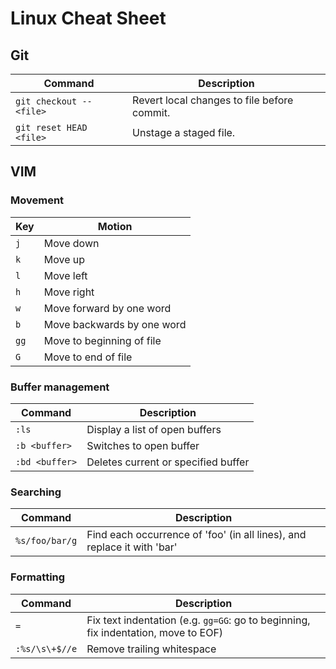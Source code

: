 # Linux Cheat Sheet

## Git

| Command | Description
| ------- | -----------
 `git checkout -- <file>` | Revert local changes to file before commit.
 `git reset HEAD <file>` | Unstage a staged file.

## VIM

### Movement

| Key | Motion
| --- | ------
`j` | Move down
`k` | Move up
`l` | Move left
`h` | Move right
`w` | Move forward by one word
`b` | Move backwards by one word
`gg` | Move to beginning of file
`G` | Move to end of file

### Buffer management

| Command | Description
| ------- | -----------
`:ls` | Display a list of open buffers
`:b <buffer>` | Switches to open buffer 
`:bd <buffer>` | Deletes current or specified buffer 

### Searching

| Command | Description
| ------- | -----------
`%s/foo/bar/g` | Find each occurrence of 'foo' (in all lines), and replace it with 'bar'

### Formatting

| Command | Description
| ------- | -----------
`=` | Fix text indentation (e.g. `gg=GG`: go to beginning, fix indentation, move to EOF)
`:%s/\s\+$//e` | Remove trailing whitespace
